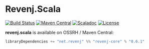 Revenj.Scala
============

[![Build Status](https://travis-ci.org/ngs-doo/revenj.svg?branch=travis)](https://travis-ci.org/ngs-doo/revenj)
[![Maven Central](https://maven-badges.herokuapp.com/maven-central/net.revenj/revenj-core_2.11/badge.svg)](https://maven-badges.herokuapp.com/maven-central/net.revenj/revenj-core_2.11)
[![Scaladoc](https://javadoc-badge.appspot.com/net.revenj/revenj-core_2.11.svg?label=scaladoc)](http://javadoc-badge.appspot.com/net.revenj/revenj-core_2.11)
[![License](https://img.shields.io/badge/license-BSD%203--Clause-brightgreen.svg)](https://opensource.org/licenses/BSD-3-Clause)

**revenj.scala** is available on OSSRH / Maven Central:

```scala
libraryDependencies += "net.revenj" %% "revenj-core" % "0.6.1"
```
